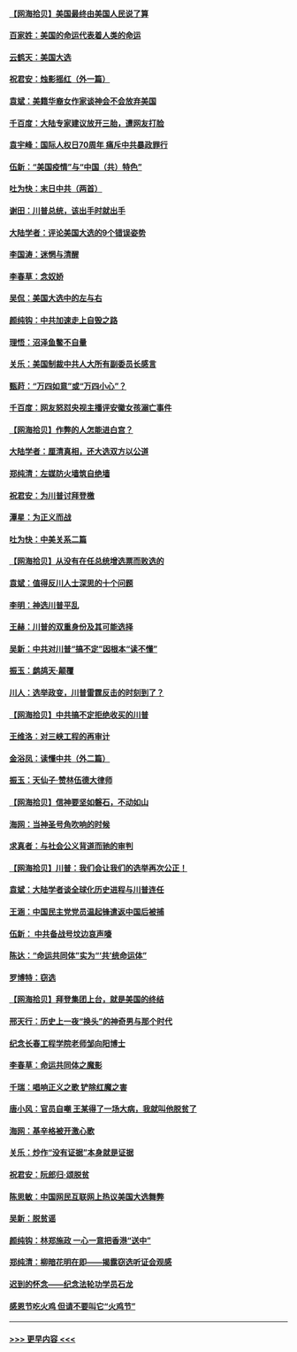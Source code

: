 #### [【网海拾贝】美国最终由美国人民说了算](../pages/nsc993/n12617255.md?t=12141151) 
#### [百家姓：美国的命运代表着人类的命运](../pages/nsc993/n12615838.md?t=12141151) 
#### [云鹤天：美国大选](../pages/nsc993/n12615994.md?t=12141151) 
#### [祝君安：烛影摇红（外一篇）](../pages/nsc993/n12615975.md?t=12141151) 
#### [袁斌：美籍华裔女作家谈神会不会放弃美国](../pages/nsc993/n12615263.md?t=12141151) 
#### [千百度：大陆专家建议放开三胎，遭网友打脸](../pages/nsc993/n12614456.md?t=12141151) 
#### [袁宇峰：国际人权日70周年 痛斥中共暴政罪行](../pages/nsc993/n12611965.md?t=12141151) 
#### [伍新：“美国疫情”与“中国（共）特色”](../pages/nsc993/n12611463.md?t=12141151) 
#### [吐为快：末日中共（两首）](../pages/nsc993/n12611461.md?t=12141151) 
#### [谢田：川普总统，该出手时就出手](../pages/nsc993/n12610905.md?t=12141151) 
#### [大陆学者：评论美国大选的9个错误姿势](../pages/nsc993/n12609586.md?t=12141151) 
#### [李国涛：迷惘与清醒](../pages/nsc993/n12607532.md?t=12141151) 
#### [李春草：念奴娇](../pages/nsc993/n12607083.md?t=12141151) 
#### [吴侃：美国大选中的左与右](../pages/nsc993/n12607054.md?t=12141151) 
#### [颜纯钩：中共加速走上自毁之路](../pages/nsc993/n12606473.md?t=12141151) 
#### [理悟：沼泽鱼鳖不自量](../pages/nsc993/n12606454.md?t=12141151) 
#### [关乐：美国制裁中共人大所有副委员长感言](../pages/nsc993/n12606442.md?t=12141151) 
#### [甄莳：“万四如意”或“万四小心”？](../pages/nsc993/n12606091.md?t=12141151) 
#### [千百度：网友怒怼央视主播评安徽女孩溺亡事件](../pages/nsc993/n12605370.md?t=12141151) 
#### [【网海拾贝】作弊的人怎能进白宫？](../pages/nsc993/n12603546.md?t=12141151) 
#### [大陆学者：厘清真相，还大选双方以公道](../pages/nsc993/n12603475.md?t=12141151) 
#### [郑纯清：左媒防火墙筑自绝墙](../pages/nsc993/n12602226.md?t=12141151) 
#### [祝君安：为川普讨拜登檄](../pages/nsc993/n12602199.md?t=12141151) 
#### [潭星：为正义而战](../pages/nsc993/n12600926.md?t=12141151) 
#### [吐为快：中美关系二篇](../pages/nsc993/n12600908.md?t=12141151) 
#### [【网海拾贝】从没有在任总统增选票而败选的](../pages/nsc993/n12600435.md?t=12141151) 
#### [袁斌：值得反川人士深思的十个问题](../pages/nsc993/n12600332.md?t=12141151) 
#### [李明：神选川普平乱](../pages/nsc993/n12599751.md?t=12141151) 
#### [王赫：川普的双重身份及其可能选择](../pages/nsc993/n12599723.md?t=12141151) 
#### [吴新：中共对川普“搞不定”因根本“读不懂”](../pages/nsc993/n12599502.md?t=12141151) 
#### [振玉：鹧鸪天‧颠覆](../pages/nsc993/n12599494.md?t=12141151) 
#### [川人：选举政变，川普雷霆反击的时刻到了？](../pages/nsc993/n12599291.md?t=12141151) 
#### [【网海拾贝】中共搞不定拒绝收买的川普](../pages/nsc993/n12598955.md?t=12141151) 
#### [王维洛：对三峡工程的再审计](../pages/nsc993/n12598436.md?t=12141151) 
#### [金浴凤：读懂中共（外二篇）](../pages/nsc993/n12597943.md?t=12141151) 
#### [振玉：天仙子‧赞林伍德大律师](../pages/nsc993/n12597929.md?t=12141151) 
#### [【网海拾贝】信神要坚如磐石，不动如山](../pages/nsc993/n12597901.md?t=12141151) 
#### [海网：当神圣号角吹响的时候](../pages/nsc993/n12595891.md?t=12141151) 
#### [求真者：与社会公义背道而驰的审判](../pages/nsc993/n12595868.md?t=12141151) 
#### [【网海拾贝】川普：我们会让我们的选举再次公正！](../pages/nsc993/n12594930.md?t=12141151) 
#### [袁斌：大陆学者谈全球化历史进程与川普连任](../pages/nsc993/n12594690.md?t=12141151) 
#### [王涵：中国民主党党员温起锋遣返中国后被捕](../pages/nsc993/n12594540.md?t=12141151) 
#### [伍新： 中共备战号坟边哀声嚎](../pages/nsc993/n12593086.md?t=12141151) 
#### [陈达：“命运共同体”实为“‘共’统命运体”](../pages/nsc993/n12590865.md?t=12141151) 
#### [罗博特：窃选](../pages/nsc993/n12590619.md?t=12141151) 
#### [【网海拾贝】拜登集团上台，就是美国的终结](../pages/nsc993/n12589725.md?t=12141151) 
#### [邢天行：历史上一夜“换头”的神奇男与那个时代](../pages/nsc993/n12589424.md?t=12141151) 
#### [纪念长春工程学院老师邹向阳博士](../pages/nsc993/n12585390.md?t=12141151) 
#### [李春草：命运共同体之魔影](../pages/nsc993/n12585026.md?t=12141151) 
#### [千瑞：唱响正义之歌 铲除红魔之害](../pages/nsc993/n12585002.md?t=12141151) 
#### [唐小风：官员自嘲 王某得了一场大病，我就叫他脱贫了](../pages/nsc993/n12584981.md?t=12141151) 
#### [海网：基辛格被开激心歌](../pages/nsc993/n12584946.md?t=12141151) 
#### [关乐：炒作“没有证据”本身就是证据](../pages/nsc993/n12583146.md?t=12141151) 
#### [祝君安：阮郎归‧颂脱贫](../pages/nsc993/n12583119.md?t=12141151) 
#### [陈思敏：中国网民互联网上热议美国大选舞弊](../pages/nsc993/n12582845.md?t=12141151) 
#### [吴新：脱贫谣](../pages/nsc993/n12580839.md?t=12141151) 
#### [颜纯钩：林郑施政 一心一意把香港“送中”](../pages/nsc993/n12580805.md?t=12141151) 
#### [郑纯清：柳暗花明在即——揭露窃选听证会观感](../pages/nsc993/n12580795.md?t=12141151) 
#### [迟到的怀念——纪念法轮功学员石龙](../pages/nsc993/n12580245.md?t=12141151) 
#### [感恩节吃火鸡  但请不要叫它“火鸡节”](../pages/nsc993/n12580252.md?t=12141151) 

----
#### [ >>> 更早内容 <<< ](../indexes/nsc993-earlier.md)
